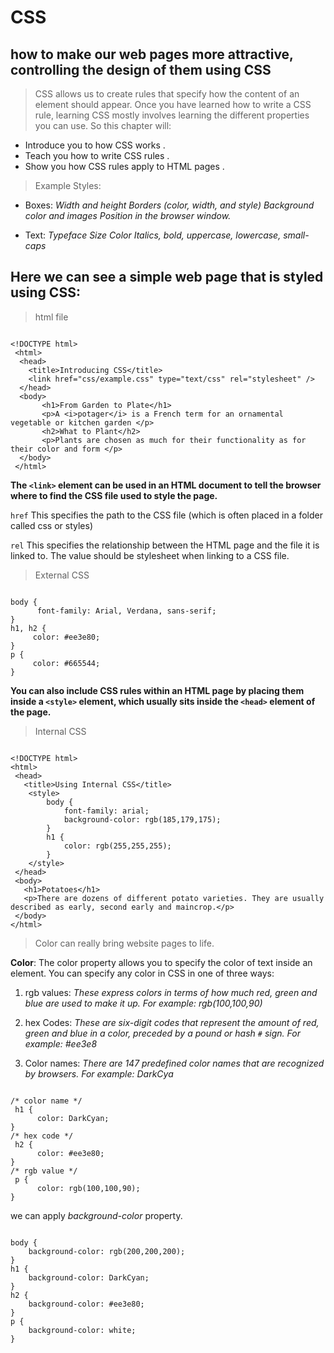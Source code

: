 # CSS

## how to make our web pages more attractive, controlling the design of them using CSS

> CSS allows us to create rules that specify how the content of an element should appear.
> Once you have learned how to write a CSS rule, learning CSS mostly involves learning the different properties you can use. So this chapter will:

- Introduce you to how CSS works .
- Teach you how to write CSS rules .
- Show you how CSS rules apply to HTML pages .

> Example Styles:
- Boxes:
*Width and height Borders (color, width, and style) Background color and images Position in the browser window.*

- Text:
*Typeface Size Color Italics, bold, uppercase, lowercase, small-caps*


## Here we can see a simple web page that is styled using CSS:

> html file
```

<!DOCTYPE html>
 <html>
  <head>
    <title>Introducing CSS</title>
    <link href="css/example.css" type="text/css" rel="stylesheet" />
  </head> 
  <body>
       <h1>From Garden to Plate</h1>
       <p>A <i>potager</i> is a French term for an ornamental vegetable or kitchen garden </p>
       <h2>What to Plant</h2>
       <p>Plants are chosen as much for their functionality as for their color and form </p>
  </body>
 </html>

```

**The `<link>` element can be used in an HTML document to tell the browser where to find the CSS file used to style the page.**

`href` This specifies the path to the CSS file (which is often placed in a folder called css or styles)

`rel` This specifies the relationship between the HTML page and the file it is linked to. The value should be stylesheet when linking to a CSS file.

> External CSS
```

body {
      font-family: Arial, Verdana, sans-serif;
}
h1, h2 {
     color: #ee3e80;
}
p {
     color: #665544;
}

 ```

**You can also include CSS rules within an HTML page by placing them inside a `<style>` element, which usually sits inside the `<head>` element of the page.**

> Internal CSS
```

<!DOCTYPE html> 
<html>
 <head>
   <title>Using Internal CSS</title>
    <style>
        body {     
            font-family: arial;     
            background-color: rgb(185,179,175);
        }   
        h1 {     
            color: rgb(255,255,255);
        }  
    </style>
 </head>
 <body>
   <h1>Potatoes</h1>
   <p>There are dozens of different potato varieties. They are usually described as early, second early and maincrop.</p>
 </body>
</html>

 ```

> Color can really bring website pages to life.

**Color**: The color property allows you to specify the color of text inside an element. You can specify any color in CSS in one of three ways:

1. rgb values:
 *These express colors in terms of how much red, green and blue are used to make it up. For example: rgb(100,100,90)*

1. hex Codes:
*These are six-digit codes that represent the amount of red, green and blue in a color, preceded by a pound or hash* *`#` sign. For example: #ee3e8*

1. Color names:
*There are 147 predefined color names that are recognized by browsers. For example: DarkCya*

```

/* color name */
 h1 {
      color: DarkCyan;
}
/* hex code */
 h2 {
      color: #ee3e80;
}
/* rgb value */
 p {
      color: rgb(100,100,90);
}

```

we can apply *background-color* property.

```

body { 
    background-color: rgb(200,200,200);
}
h1 { 
    background-color: DarkCyan;
}
h2 {
    background-color: #ee3e80;
}
p {
    background-color: white;
}

```